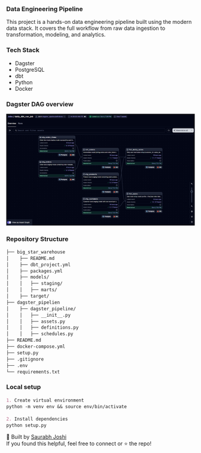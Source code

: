 ### Data Engineering Pipeline
This project is a hands-on data engineering pipeline built using the modern data stack. It covers the full workflow from raw data ingestion to transformation, modeling, and analytics.

### Tech Stack
- Dagster
- PostgreSQL
- dbt
- Python
- Docker

### Dagster DAG overview
![Alt text](/assets/dagster-dag.png "Dagster Graph")

### Repository Structure
```markdown
├── big_star_warehouse
│    ├── README.md
│    ├── dbt_project.yml
│    ├── packages.yml
│    ├── models/
│    │   ├── staging/
│    │   ├── marts/
│    ├── target/
├── dagster_pipelien
│    ├── dagster_pipeline/
│    │   ├── __init__.py
│    │   ├── assets.py
│    │   ├── definitions.py
│    │   ├── schedules.py
├── README.md
├── docker-compose.yml
├── setup.py
├── .gitignore
├── .env
└── requirements.txt
```

### Local setup
```markdown
1. Create virtual environment
python -m venv env && source env/bin/activate

2. Install dependencies
python setup.py
```

👋 Built by [Saurabh Joshi](https://www.linkedin.com/in/saurabhjoshi27/)  
If you found this helpful, feel free to connect or ⭐ the repo!